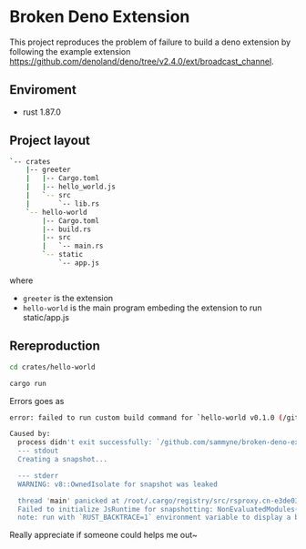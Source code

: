 # Broken Deno Extension

This project reproduces the problem of failure to build a deno extension by following the example extension
https://github.com/denoland/deno/tree/v2.4.0/ext/broadcast_channel.

## Enviroment
- rust 1.87.0

## Project layout
```bash
`-- crates
    |-- greeter
    |   |-- Cargo.toml
    |   |-- hello_world.js
    |   `-- src
    |       `-- lib.rs
    `-- hello-world
        |-- Cargo.toml
        |-- build.rs
        |-- src
        |   `-- main.rs
        `-- static
            `-- app.js
```

where
- `greeter` is the extension
- `hello-world` is the main program embeding the extension to run static/app.js

## Rereproduction
```bash
cd crates/hello-world

cargo run
```

Errors goes as
```bash
error: failed to run custom build command for `hello-world v0.1.0 (/github.com/sammyne/broken-deno-extension/crates/hello-world)`

Caused by:
  process didn't exit successfully: `/github.com/sammyne/broken-deno-extension/target/debug/build/hello-world-c978182b1db19571/build-script-build` (exit status: 101)
  --- stdout
  Creating a snapshot...

  --- stderr
  WARNING: v8::OwnedIsolate for snapshot was leaked

  thread 'main' panicked at /root/.cargo/registry/src/rsproxy.cn-e3de039b2554c837/deno_core-0.352.0/runtime/jsruntime.rs:2185:9:
  Failed to initialize JsRuntime for snapshotting: NonEvaluatedModules(["ext:hello_world/hello_world.js"])
  note: run with `RUST_BACKTRACE=1` environment variable to display a backtrace
```

Really appreciate if someone could helps me out~

